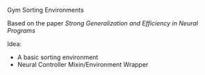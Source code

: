 
Gym Sorting Environments

Based on the paper _Strong Generalization and Efficiency in Neural Programs_

 
Idea:

- A basic sorting environment
- Neural Controller Mixin/Environment Wrapper

